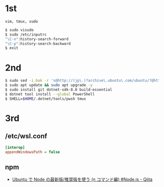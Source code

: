 # 1st

`vim, tmux, sudo`

```sh
$ sudo visudo
$ sudo /etc/inputrc
"\C-n":history-search-forward
"\C-p":history-search-backward
$ exit
```

# 2nd

```sh
$ sudo sed -i.bak -r 's@http://(jp\.)?archive\.ubuntu\.com/ubuntu/?@https://ftp.udx.icscoe.jp/Linux/ubuntu/@g' /etc/apt/sources.list
$ sudo apt update && sudo apt upgrade -y
$ sudo install git dotnet-sdk-8.0 build-essential
$ dotnet tool install --global PowerShell
$ SHELL=$HOME/.dotnet/tools/pwsh tmux
```

# 3rd

## /etc/wsl.conf

```ini
[interop]
appendWindowsPath = false
```

## npm

- [Ubuntu で Node の最新版/推奨版を使う (n コマンド編) #Node.js - Qiita](https://qiita.com/cointoss1973/items/c000c4f84ae4b0c166b5)
